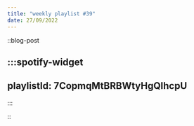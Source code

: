 ```yaml
---
title: "weekly playlist #39"
date: 27/09/2022
---
```

::blog-post

  :::spotify-widget
  ---
  playlistId: 7CopmqMtBRBWtyHgQIhcpU 
  ---
  :::

::